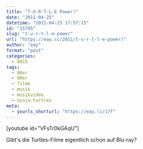 ```yaml
---
title: "T-U-R-T-L-E Power!"
date: "2011-04-25"
datetime: "2011-04-25 17:57:15"
id: "15795"
slug: "t-u-r-t-l-e-power"
url: "https://eay.cc/2011/t-u-r-t-l-e-power/"
author: "eay"
format: "post"
categories:
  - 0815
tags:
  - 80er
  - 90er
  - filme
  - musik
  - musikvideo
  - ninja-turtles
meta:
  - yourls_shorturl: "https://eay.li/17f"
---
```


\[youtube id="VFsTr0kGAqU"\]

Gibt's die Turtles-Filme eigentlich schon auf Blu-ray?
